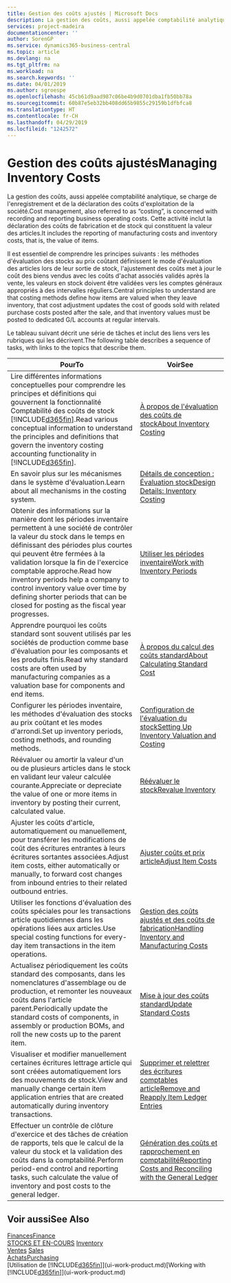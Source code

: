 ```yaml
---
title: Gestion des coûts ajustés | Microsoft Docs
description: La gestion des coûts, aussi appelée comptabilité analytique, se charge de l'enregistrement et de la déclaration des coûts d'exploitation de la société. Cette activité inclut la déclaration des coûts de fabrication et de stock qui constituent la valeur des articles.
services: project-madeira
documentationcenter: ''
author: SorenGP
ms.service: dynamics365-business-central
ms.topic: article
ms.devlang: na
ms.tgt_pltfrm: na
ms.workload: na
ms.search.keywords: ''
ms.date: 04/01/2019
ms.author: sgroespe
ms.openlocfilehash: 45cb61d9aad987c06be4b9d0701dba1fb50bb78a
ms.sourcegitcommit: 60b87e5eb32bb408dd65b9855c29159b1dfbfca8
ms.translationtype: HT
ms.contentlocale: fr-CH
ms.lasthandoff: 04/29/2019
ms.locfileid: "1242572"
---
```

# <a name="managing-inventory-costs"></a><span data-ttu-id="7d9db-104">Gestion des coûts ajustés</span><span class="sxs-lookup"><span data-stu-id="7d9db-104">Managing Inventory Costs</span></span>
<span data-ttu-id="7d9db-105">La gestion des coûts, aussi appelée comptabilité analytique, se charge de l'enregistrement et de la déclaration des coûts d'exploitation de la société.</span><span class="sxs-lookup"><span data-stu-id="7d9db-105">Cost management, also referred to as “costing”, is concerned with recording and reporting business operating costs.</span></span> <span data-ttu-id="7d9db-106">Cette activité inclut la déclaration des coûts de fabrication et de stock qui constituent la valeur des articles.</span><span class="sxs-lookup"><span data-stu-id="7d9db-106">It includes the reporting of manufacturing costs and inventory costs, that is, the value of items.</span></span>   

<span data-ttu-id="7d9db-107">Il est essentiel de comprendre les principes suivants : les méthodes d'évaluation des stocks au prix coûtant définissent le mode d'évaluation des articles lors de leur sortie de stock, l'ajustement des coûts met à jour le coût des biens vendus avec les coûts d'achat associés validés après la vente, les valeurs en stock doivent être validées vers les comptes généraux appropriés à des intervalles réguliers.</span><span class="sxs-lookup"><span data-stu-id="7d9db-107">Central principles to understand are that costing methods define how items are valued when they leave inventory, that cost adjustment updates the cost of goods sold with related purchase costs posted after the sale, and that inventory values must be posted to dedicated G/L accounts at regular intervals.</span></span>

<span data-ttu-id="7d9db-108">Le tableau suivant décrit une série de tâches et inclut des liens vers les rubriques qui les décrivent.</span><span class="sxs-lookup"><span data-stu-id="7d9db-108">The following table describes a sequence of tasks, with links to the topics that describe them.</span></span>

|<span data-ttu-id="7d9db-109">**Pour**</span><span class="sxs-lookup"><span data-stu-id="7d9db-109">**To**</span></span>|<span data-ttu-id="7d9db-110">**Voir**</span><span class="sxs-lookup"><span data-stu-id="7d9db-110">**See**</span></span>|  
|------------|-------------|  
|<span data-ttu-id="7d9db-111">Lire différentes informations conceptuelles pour comprendre les principes et définitions qui gouvernent la fonctionnalité Comptabilité des coûts de stock [!INCLUDE[d365fin](includes/d365fin_md.md)].</span><span class="sxs-lookup"><span data-stu-id="7d9db-111">Read various conceptual information to understand the principles and definitions that govern the inventory costing accounting functionality in [!INCLUDE[d365fin](includes/d365fin_md.md)].</span></span>|[<span data-ttu-id="7d9db-112">À propos de l'évaluation des coûts de stock</span><span class="sxs-lookup"><span data-stu-id="7d9db-112">About Inventory Costing</span></span>](finance-learn-about-costing.md)|  
|<span data-ttu-id="7d9db-113">En savoir plus sur les mécanismes dans le système d'évaluation.</span><span class="sxs-lookup"><span data-stu-id="7d9db-113">Learn about all mechanisms in the costing system.</span></span>|[<span data-ttu-id="7d9db-114">Détails de conception : Évaluation stock</span><span class="sxs-lookup"><span data-stu-id="7d9db-114">Design Details: Inventory Costing</span></span>](design-details-inventory-costing.md)|
|<span data-ttu-id="7d9db-115">Obtenir des informations sur la manière dont les périodes inventaire permettent à une société de contrôler la valeur du stock dans le temps en définissant des périodes plus courtes qui peuvent être fermées à la validation lorsque la fin de l'exercice comptable approche.</span><span class="sxs-lookup"><span data-stu-id="7d9db-115">Read how inventory periods help a company to control inventory value over time by defining shorter periods that can be closed for posting as the fiscal year progresses.</span></span>|[<span data-ttu-id="7d9db-116">Utiliser les périodes inventaire</span><span class="sxs-lookup"><span data-stu-id="7d9db-116">Work with Inventory Periods</span></span>](finance-how-to-work-with-inventory-periods.md)|
|<span data-ttu-id="7d9db-117">Apprendre pourquoi les coûts standard sont souvent utilisés par les sociétés de production comme base d'évaluation pour les composants et les produits finis.</span><span class="sxs-lookup"><span data-stu-id="7d9db-117">Read why standard costs are often used by manufacturing companies as a valuation base for components and end items.</span></span>|[<span data-ttu-id="7d9db-118">À propos du calcul des coûts standard</span><span class="sxs-lookup"><span data-stu-id="7d9db-118">About Calculating Standard Cost</span></span>](finance-about-calculating-standard-cost.md)|
|<span data-ttu-id="7d9db-119">Configurer les périodes inventaire, les méthodes d'évaluation des stocks au prix coûtant et les modes d'arrondi.</span><span class="sxs-lookup"><span data-stu-id="7d9db-119">Set up inventory periods, costing methods, and rounding methods.</span></span>|[<span data-ttu-id="7d9db-120">Configuration de l'évaluation du stock</span><span class="sxs-lookup"><span data-stu-id="7d9db-120">Setting Up Inventory Valuation and Costing</span></span>](finance-set-up-inventory-valuation-and-costing.md)|
|<span data-ttu-id="7d9db-121">Réévaluer ou amortir la valeur d'un ou de plusieurs articles dans le stock en validant leur valeur calculée courante.</span><span class="sxs-lookup"><span data-stu-id="7d9db-121">Appreciate or depreciate the value of one or more items in inventory by posting their current, calculated value.</span></span>|[<span data-ttu-id="7d9db-122">Réévaluer le stock</span><span class="sxs-lookup"><span data-stu-id="7d9db-122">Revalue Inventory</span></span>](inventory-how-revalue-inventory.md)|
|<span data-ttu-id="7d9db-123">Ajuster les coûts d'article, automatiquement ou manuellement, pour transférer les modifications de coût des écritures entrantes à leurs écritures sortantes associées.</span><span class="sxs-lookup"><span data-stu-id="7d9db-123">Adjust item costs, either automatically or manually, to forward cost changes from inbound entries to their related outbound entries.</span></span>|[<span data-ttu-id="7d9db-124">Ajuster coûts et prix article</span><span class="sxs-lookup"><span data-stu-id="7d9db-124">Adjust Item Costs</span></span>](inventory-how-adjust-item-costs.md)|
|<span data-ttu-id="7d9db-125">Utiliser les fonctions d'évaluation des coûts spéciales pour les transactions article quotidiennes dans les opérations liées aux articles.</span><span class="sxs-lookup"><span data-stu-id="7d9db-125">Use special costing functions for every-day item transactions in the item operations.</span></span>|[<span data-ttu-id="7d9db-126">Gestion des coûts ajustés et des coûts de fabrication</span><span class="sxs-lookup"><span data-stu-id="7d9db-126">Handling Inventory and Manufacturing Costs</span></span>](finance-handle-inventory-and-manufacturing-costs.md)|  
|<span data-ttu-id="7d9db-127">Actualisez périodiquement les coûts standard des composants, dans les nomenclatures d'assemblage ou de production, et remonter les nouveaux coûts dans l'article parent.</span><span class="sxs-lookup"><span data-stu-id="7d9db-127">Periodically update the standard costs of components, in assembly or production BOMs, and roll the new costs up to the parent item.</span></span>|[<span data-ttu-id="7d9db-128">Mise à jour des coûts standard</span><span class="sxs-lookup"><span data-stu-id="7d9db-128">Update Standard Costs</span></span>](finance-how-to-update-standard-costs.md)|
|<span data-ttu-id="7d9db-129">Visualiser et modifier manuellement certaines écritures lettrage article qui sont créées automatiquement lors des mouvements de stock.</span><span class="sxs-lookup"><span data-stu-id="7d9db-129">View and manually change certain item application entries that are created automatically during inventory transactions.</span></span>|[<span data-ttu-id="7d9db-130">Supprimer et relettrer des écritures comptables article</span><span class="sxs-lookup"><span data-stu-id="7d9db-130">Remove and Reapply Item Ledger Entries</span></span>](finance-how-to-remove-and-reapply-item-entries.md)|
|<span data-ttu-id="7d9db-131">Effectuer un contrôle de clôture d'exercice et des tâches de création de rapports, tels que le calcul de la valeur du stock et la validation des coûts dans la comptabilité.</span><span class="sxs-lookup"><span data-stu-id="7d9db-131">Perform period-end control and reporting tasks, such calculate the value of inventory and post costs to the general ledger.</span></span>|[<span data-ttu-id="7d9db-132">Génération des coûts et rapprochement en comptabilité</span><span class="sxs-lookup"><span data-stu-id="7d9db-132">Reporting Costs and Reconciling with the General Ledger</span></span>](finance-report-costs-and-reconcile-with-the-general-ledger.md)|

## <a name="see-also"></a><span data-ttu-id="7d9db-133">Voir aussi</span><span class="sxs-lookup"><span data-stu-id="7d9db-133">See Also</span></span>  
 [<span data-ttu-id="7d9db-134">Finances</span><span class="sxs-lookup"><span data-stu-id="7d9db-134">Finance</span></span>](finance.md)  
 <span data-ttu-id="7d9db-135">[STOCKS ET EN-COURS](inventory-manage-inventory.md) </span><span class="sxs-lookup"><span data-stu-id="7d9db-135">[Inventory](inventory-manage-inventory.md) </span></span>  
 <span data-ttu-id="7d9db-136">[Ventes](sales-manage-sales.md) </span><span class="sxs-lookup"><span data-stu-id="7d9db-136">[Sales](sales-manage-sales.md) </span></span>  
 [<span data-ttu-id="7d9db-137">Achats</span><span class="sxs-lookup"><span data-stu-id="7d9db-137">Purchasing</span></span>](purchasing-manage-purchasing.md)  
 <span data-ttu-id="7d9db-138">[Utilisation de [!INCLUDE[d365fin](includes/d365fin_md.md)]](ui-work-product.md)</span><span class="sxs-lookup"><span data-stu-id="7d9db-138">[Working with [!INCLUDE[d365fin](includes/d365fin_md.md)]](ui-work-product.md)</span></span>
